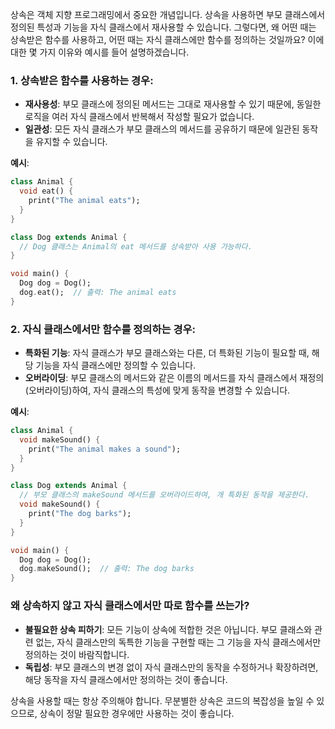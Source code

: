 상속은 객체 지향 프로그래밍에서 중요한 개념입니다. 상속을 사용하면 부모 클래스에서 정의된 특성과 기능을 자식 클래스에서 재사용할 수 있습니다. 그렇다면, 왜 어떤 때는 상속받은 함수를 사용하고, 어떤 때는 자식 클래스에만 함수를 정의하는 것일까요? 이에 대한 몇 가지 이유와 예시를 들어 설명하겠습니다.

### 1. 상속받은 함수를 사용하는 경우:
- **재사용성**: 부모 클래스에 정의된 메서드는 그대로 재사용할 수 있기 때문에, 동일한 로직을 여러 자식 클래스에서 반복해서 작성할 필요가 없습니다.
- **일관성**: 모든 자식 클래스가 부모 클래스의 메서드를 공유하기 때문에 일관된 동작을 유지할 수 있습니다.

**예시**:
```dart
class Animal {
  void eat() {
    print("The animal eats");
  }
}

class Dog extends Animal {
  // Dog 클래스는 Animal의 eat 메서드를 상속받아 사용 가능하다.
}

void main() {
  Dog dog = Dog();
  dog.eat();  // 출력: The animal eats
}
```

### 2. 자식 클래스에서만 함수를 정의하는 경우:
- **특화된 기능**: 자식 클래스가 부모 클래스와는 다른, 더 특화된 기능이 필요할 때, 해당 기능을 자식 클래스에만 정의할 수 있습니다.
- **오버라이딩**: 부모 클래스의 메서드와 같은 이름의 메서드를 자식 클래스에서 재정의(오버라이딩)하여, 자식 클래스의 특성에 맞게 동작을 변경할 수 있습니다.

**예시**:
```dart
class Animal {
  void makeSound() {
    print("The animal makes a sound");
  }
}

class Dog extends Animal {
  // 부모 클래스의 makeSound 메서드를 오버라이드하여, 개 특화된 동작을 제공한다.
  void makeSound() {
    print("The dog barks");
  }
}

void main() {
  Dog dog = Dog();
  dog.makeSound();  // 출력: The dog barks
}
```

### 왜 상속하지 않고 자식 클래스에서만 따로 함수를 쓰는가?

- **불필요한 상속 피하기**: 모든 기능이 상속에 적합한 것은 아닙니다. 부모 클래스와 관련 없는, 자식 클래스만의 독특한 기능을 구현할 때는 그 기능을 자식 클래스에서만 정의하는 것이 바람직합니다.
- **독립성**: 부모 클래스의 변경 없이 자식 클래스만의 동작을 수정하거나 확장하려면, 해당 동작을 자식 클래스에서만 정의하는 것이 좋습니다.

상속을 사용할 때는 항상 주의해야 합니다. 무분별한 상속은 코드의 복잡성을 높일 수 있으므로, 상속이 정말 필요한 경우에만 사용하는 것이 좋습니다.